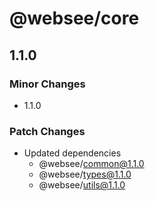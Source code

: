 # @websee/core

## 1.1.0

### Minor Changes

- 1.1.0

### Patch Changes

- Updated dependencies
  - @websee/common@1.1.0
  - @websee/types@1.1.0
  - @websee/utils@1.1.0
